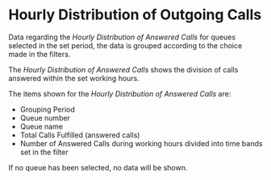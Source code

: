 # Hourly Distribution of Outgoing Calls

Data regarding the *Hourly Distribution of Answered Calls* for queues
selected in the set period, the data is grouped according to
the choice made in the filters.

The *Hourly Distribution of Answered Calls* shows the division of
calls answered within the set working hours.

The items shown for the *Hourly Distribution of Answered Calls* are:

- Grouping Period
- Queue number
- Queue name
- Total Calls Fulfilled (answered calls)
- Number of Answered Calls during working hours divided into
time bands set in the filter

If no queue has been selected, no data will be shown.
